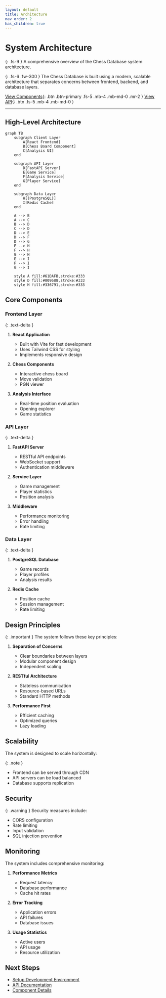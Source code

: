 ```yaml
---
layout: default
title: Architecture
nav_order: 2
has_children: true
---
```


# System Architecture

{: .fs-9 }
A comprehensive overview of the Chess Database system architecture.

{: .fs-6 .fw-300 }
The Chess Database is built using a modern, scalable architecture that separates concerns between frontend, backend, and database layers.

[View Components](frontend/components){: .btn .btn-primary .fs-5 .mb-4 .mb-md-0 .mr-2 }
[View API](api-reference){: .btn .fs-5 .mb-4 .mb-md-0 }

---

## High-Level Architecture

```mermaid
graph TB
    subgraph Client Layer
        A[React Frontend]
        B[Chess Board Component]
        C[Analysis UI]
    end

    subgraph API Layer
        D[FastAPI Server]
        E[Game Service]
        F[Analysis Service]
        G[Player Service]
    end

    subgraph Data Layer
        H[(PostgreSQL)]
        I[Redis Cache]
    end

    A --> B
    A --> C
    B --> D
    C --> D
    D --> E
    D --> F
    D --> G
    E --> H
    F --> H
    G --> H
    E --> I
    F --> I
    G --> I

    style A fill:#61DAFB,stroke:#333
    style D fill:#009688,stroke:#333
    style H fill:#336791,stroke:#333
```

## Core Components

### Frontend Layer
{: .text-delta }

1. **React Application**
   - Built with Vite for fast development
   - Uses Tailwind CSS for styling
   - Implements responsive design

2. **Chess Components**
   - Interactive chess board
   - Move validation
   - PGN viewer

3. **Analysis Interface**
   - Real-time position evaluation
   - Opening explorer
   - Game statistics

### API Layer
{: .text-delta }

1. **FastAPI Server**
   - RESTful API endpoints
   - WebSocket support
   - Authentication middleware

2. **Service Layer**
   - Game management
   - Player statistics
   - Position analysis

3. **Middleware**
   - Performance monitoring
   - Error handling
   - Rate limiting

### Data Layer
{: .text-delta }

1. **PostgreSQL Database**
   - Game records
   - Player profiles
   - Analysis results

2. **Redis Cache**
   - Position cache
   - Session management
   - Rate limiting

## Design Principles

{: .important }
The system follows these key principles:

1. **Separation of Concerns**
   - Clear boundaries between layers
   - Modular component design
   - Independent scaling

2. **RESTful Architecture**
   - Stateless communication
   - Resource-based URLs
   - Standard HTTP methods

3. **Performance First**
   - Efficient caching
   - Optimized queries
   - Lazy loading

## Scalability

The system is designed to scale horizontally:

{: .note }
- Frontend can be served through CDN
- API servers can be load balanced
- Database supports replication

## Security

{: .warning }
Security measures include:

- CORS configuration
- Rate limiting
- Input validation
- SQL injection prevention

## Monitoring

The system includes comprehensive monitoring:

1. **Performance Metrics**
   - Request latency
   - Database performance
   - Cache hit rates

2. **Error Tracking**
   - Application errors
   - API failures
   - Database issues

3. **Usage Statistics**
   - Active users
   - API usage
   - Resource utilization

## Next Steps

- [Setup Development Environment](guides/setup)
- [API Documentation](api-reference)
- [Component Details](frontend/components)
